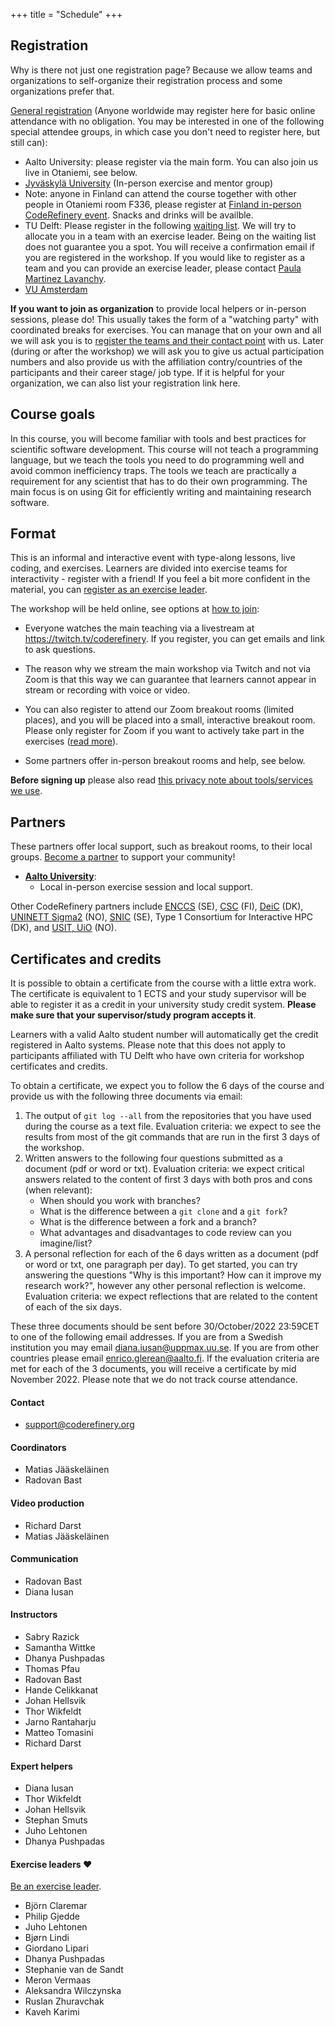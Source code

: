 +++
title = "Schedule"
+++

## Registration

Why is there not just one registration page? Because we allow teams and organizations
to self-organize their registration process and some organizations prefer that.

<div class="alert alert-info">

[General registration](https://indico.neic.no/event/226/) (Anyone worldwide may
register here for basic online attendance with no obligation.  You may
be interested in one of the following special attendee groups, in
which case you don't need to register here, but still can):
- Aalto University: please register via the main form. You can also join us live in Otaniemi, see below.
- [Jyväskylä University](https://indico.neic.no/event/233/) (In-person
  exercise and mentor group)
- Note: anyone in Finland can attend the course together with other people in Otaniemi room F336, please register at [Finland in-person CodeRefinery event](https://link.webropol.com/s/CR2022fall). Snacks and drinks will be availble.
- TU Delft: Please register in the following [waiting list](https://c.spotler.com/ct/m7/k1/b84Ar-ips1OhrZMd-JQS0tRRLJTB6SkaCKj2sqSkXzOsBjZ2K_byUpwohTfj9v7Y/BtnNfGfZjeEVZfL).
  We will try to allocate you in a team with an exercise leader. Being on the
  waiting list does not guarantee you a spot. You will receive a confirmation
  email if you are registered in the workshop. If you would like to register as
  a team and you can provide an exercise leader, please contact
  [Paula Martinez Lavanchy](mailto:p.m.martinezlavanchy@tudelft.nl).
- [VU Amsterdam](https://vu-nl.libcal.com/event/3901551)

</div>

**If you want to join as organization** to provide local helpers or
in-person sessions, please do!  This usually takes the form of a
"watching party" with coordinated breaks for exercises.  You can
manage that on your own and all
we will ask you is to [register the teams and their contact
point](https://indico.neic.no/event/226/registrations/124/) with us. Later
(during or after the workshop) we will ask you to give us actual participation
numbers and also provide us with the affiliation contry/countries of the
participants and their career stage/ job type.  If it is helpful for your
organization, we can also list your registration link here.


## Course goals

In this course, you will become familiar with tools and best practices
for scientific software development. This course will not teach a programming language, but we teach the tools you need
to do programming well and avoid common inefficiency traps.
The tools we teach are
practically a requirement for any scientist that has to do their own programming. The main
focus is on using Git for efficiently writing and maintaining research
software.

## Format

This is an informal and interactive event with type-along lessons,
live coding, and exercises. Learners are divided into exercise teams for
interactivity - register with a friend!  If you feel a bit more
confident in the material, you can [register as an exercise
leader](volunteer/).

The workshop will be held online, see options at [how to
join](join/):

* Everyone watches the main teaching via a livestream at
  <https://twitch.tv/coderefinery>.  If you
  register, you can get emails and link to ask questions.

* The reason why we stream the main workshop via Twitch and not via Zoom is
  that this way we can guarantee that learners cannot appear in stream or
  recording with voice or video.

* You can also register to attend our Zoom breakout rooms (limited
  places), and you will be placed into a small, interactive breakout
  room.  Please only register for Zoom if you want to actively take
  part in the exercises ([read more](join/)).

* Some partners offer in-person breakout rooms and help, see below.

**Before signing up** please also read
[this privacy note about tools/services we use](requirements/#privacy-and-tools-online-services).

## Partners

These partners offer local support, such as breakout rooms, to their
local groups.  [Become a
partner](https://coderefinery.org/organization/partners/) to support
your community!

- [**Aalto University**](https://scicomp.aalto.fi/):
  - Local in-person exercise session and local support.

Other CodeRefinery partners include [ENCCS](https://enccs.se/) (SE),
[CSC](https://csc.fi) (FI), [DeiC](https://www.deic.dk/) (DK), [UNINETT
Sigma2](https://www.sigma2.no/) (NO), [SNIC](https://snic.se/) (SE),
Type 1 Consortium for Interactive HPC (DK), and
[USIT, UiO](https://www.usit.uio.no/) (NO).


## Certificates and credits

It is possible to obtain a certificate from the course with a little extra work. 
The certificate is equivalent to 1 ECTS and your study supervisor will be able to register it as a credit in your university study credit system.
**Please make sure that your supervisor/study program accepts it**.

Learners with a valid Aalto student number will automatically get the credit registered in Aalto systems.
Please note that this does not apply to participants affiliated with TU Delft
who have own criteria for workshop certificates and credits.

To obtain a certificate, we expect you to follow the 6 days of the course and provide us with the following three documents via email:

1. The output of `git log --all` from the repositories that you have used during the course as a text file. Evaluation criteria: we expect to see the results from most of the git commands that are run in the first 3 days of the workshop.
2. Written answers to the following four questions submitted as a document (pdf or word or txt). Evaluation criteria: we expect critical answers related to the content of first 3 days with both pros and cons (when relevant):
    - When should you work with branches?
    - What is the difference between a `git clone` and a `git fork`?
    - What is the difference between a fork and a branch?
    - What advantages and disadvantages to code review can you imagine/list?
3. A personal reflection for each of the 6 days written as a document (pdf or word or txt, one paragraph per day). To get started, you can try answering the questions "Why is this important? How can it improve my research work?", however any other personal reflection is welcome. Evaluation criteria: we expect reflections that are related to the content of each of the six days.

These three documents should be sent before 30/October/2022 23:59CET to one of the following email addresses. If you are from a Swedish institution you may email diana.iusan@uppmax.uu.se. If you are from other countries please email enrico.glerean@aalto.fi. If the evaluation criteria are met for each of the 3 documents, you will receive a certificate by mid November 2022. Please note that we do not track course attendance.


#### Contact

- <support@coderefinery.org>


#### Coordinators

- Matias Jääskeläinen
- Radovan Bast


#### Video production

- Richard Darst
- Matias Jääskeläinen


#### Communication

- Radovan Bast
- Diana Iusan


#### Instructors

- Sabry Razick
- Samantha Wittke
- Dhanya Pushpadas
- Thomas Pfau
- Radovan Bast
- Hande Celikkanat
- Johan Hellsvik
- Thor Wikfeldt
- Jarno Rantaharju
- Matteo Tomasini
- Richard Darst

#### Expert helpers

- Diana Iusan
- Thor Wikfeldt
- Johan Hellsvik
- Stephan Smuts
- Juho Lehtonen
- Dhanya Pushpadas

#### Exercise leaders :heart:

[Be an exercise leader](volunteer/).

- Björn Claremar
- Philip Gjedde
- Juho Lehtonen
- Bjørn Lindi
- Giordano Lipari
- Dhanya Pushpadas
- Stephanie van de Sandt
- Meron Vermaas
- Aleksandra Wilczynska
- Ruslan Zhuravchak
- Kaveh Karimi
